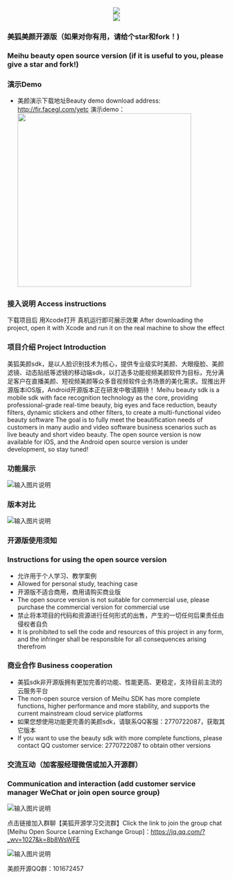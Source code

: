 <div align=center><img src="https://images.gitee.com/uploads/images/2021/0807/140824_628c2001_9236797.png" /></div>
<div align=center><img src="https://images.gitee.com/uploads/images/2021/0807/140839_fa112ac1_9236797.png" /></div>

### 美狐美颜开源版（如果对你有用，请给个star和fork！)
### Meihu beauty open source version (if it is useful to you, please give a star and fork!)

### 演示Demo
- 美颜演示下载地址Beauty demo download address: <a target="_blank" href="http://fir.facegl.com/yetc">http://fir.facegl.com/yetc</a>
演示demo：<img src="https://images.gitee.com/uploads/images/2021/0611/133433_ea131003_2073279.png" width="400"/>

### 接入说明 Access instructions
下载项目后 用Xcode打开 真机运行即可展示效果
After downloading the project, open it with Xcode and run it on the real machine to show the effect

### 项目介绍 Project Introduction
美狐美颜sdk，是以人脸识别技术为核心，提供专业级实时美颜、大眼瘦脸、美颜滤镜、动态贴纸等滤镜的移动端sdk，以打造多功能视频美颜软件为目标，充分满足客户在直播美颜、短视频美颜等众多音视频软件业务场景的美化需求。现推出开源版本iOS版，Android开源版本正在研发中敬请期待！
Meihu beauty sdk is a mobile sdk with face recognition technology as the core, providing professional-grade real-time beauty, big eyes and face reduction, beauty filters, dynamic stickers and other filters, to create a multi-functional video beauty software The goal is to fully meet the beautification needs of customers in many audio and video software business scenarios such as live beauty and short video beauty. The open source version is now available for iOS, and the Android open source version is under development, so stay tuned!

### 功能展示

![输入图片说明](https://github.com/zhanghao5683934/Meihu-FaceBeauty-Live/blob/main/meihumeiyan.png?raw=true)

### 版本对比
![输入图片说明](https://gitee.com/MeiHuSDK/meihu-meiyan/raw/master/QQ%E5%9B%BE%E7%89%8720220323170228.png)

### 开源版使用须知
### Instructions for using the open source version

- 允许用于个人学习、教学案例
- Allowed for personal study, teaching case
- 开源版不适合商用，商用请购买商业版
- The open source version is not suitable for commercial use, please purchase the commercial version for commercial use
- 禁止将本项目的代码和资源进行任何形式的出售，产生的一切任何后果责任由侵权者自负
- It is prohibited to sell the code and resources of this project in any form, and the infringer shall be responsible for all consequences arising therefrom

### 商业合作 Business cooperation
* 美狐sdk非开源版拥有更加完善的功能、性能更高、更稳定，支持目前主流的云服务平台
* The non-open source version of Meihu SDK has more complete functions, higher performance and more stability, and supports the current mainstream cloud service platforms
* 如果您想使用功能更完善的美颜sdk，请联系QQ客服：2770722087，获取其它版本
* If you want to use the beauty sdk with more complete functions, please contact QQ customer service: 2770722087 to obtain other versions

### 交流互动（加客服经理微信或加入开源群）
### Communication and interaction (add customer service manager WeChat or join open source group)
![输入图片说明](https://images.gitee.com/uploads/images/2021/0916/185939_2e66c575_9236797.png "wxer1.png")


点击链接加入群聊【美狐开源学习交流群】Click the link to join the group chat [Meihu Open Source Learning Exchange Group]：https://jq.qq.com/?_wv=1027&k=8b8WsWFE

![输入图片说明](https://images.gitee.com/uploads/images/2021/0916/173830_95d0c197_9236797.png "美狐开源学习交流群群聊二维码.png")

美颜开源QQ群：101672457 


